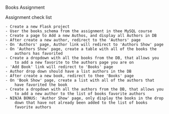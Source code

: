Books Assignment

Assignment check list

    - Create a new Flask project
    - User the books_schema from the assignment in thee MySQL course
    - Create a page to Add a new Authos, and display all Authors in DB
    - After create a new author, redirect to the 'Authors' page
    - On 'Authors' page, Author link will redirect to 'Authors Show' page
    - On 'Authors Show' page, create a table with all of the books the
        authors has favorited
    - Create a dropdown with all the books from the DB, that allows you
        to add a new favorite to the authors page you are on
    - 'Add Book' link will redirect to 'Books' page
    - Author drop down should have a list authors in the DB
    - After create a new book, redirect to thee 'Books' page
    - On 'Book Show' page, create a list with all of the authors that 
        have favorited the book
    - Create a dropdown with all the authors from the DB, that allows you
        to add a new author to the list of books favorite authors
    - NINJA BONUS: 'Author Show' page, only display the books in the drop
        down that have not already been added to the list of books 
        favorite authors